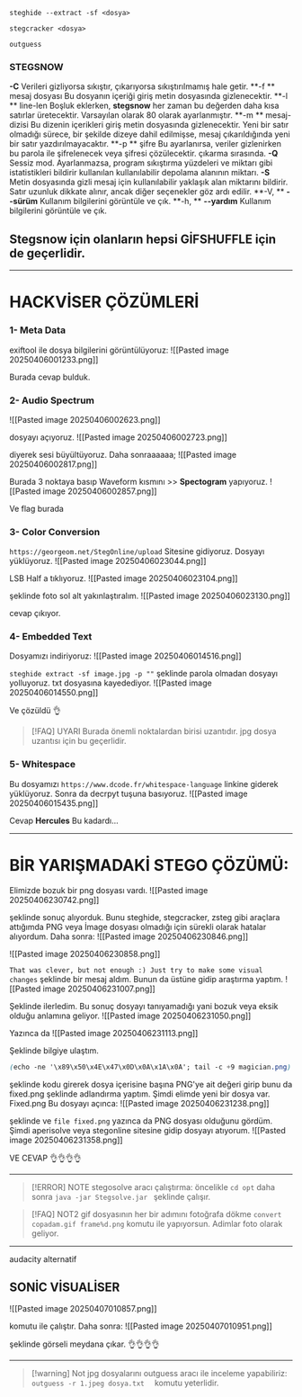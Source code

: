 `steghide --extract -sf <dosya>`

`stegcracker <dosya>`

`outguess`

### STEGSNOW
 **-C**      Verileri gizliyorsa sıkıştır, çıkarıyorsa sıkıştırılmamış hale getir.
       **-f ** mesaj dosyası
              Bu dosyanın içeriği giriş metin dosyasında gizlenecektir.
       **-l ** line-len 
              Boşluk eklerken, **stegsnow** her zaman bu değerden daha kısa satırlar üretecektir. Varsayılan olarak
              80 olarak ayarlanmıştır.
       **-m ** mesaj-dizisi
              Bu dizenin içerikleri giriş metin dosyasında gizlenecektir. Yeni bir satır olmadığı sürece,
              bir şekilde dizeye dahil edilmişse, mesaj çıkarıldığında yeni bir satır yazdırılmayacaktır.
       **-p ** şifre
              Bu ayarlanırsa, veriler gizlenirken bu parola ile şifrelenecek veya şifresi çözülecektir.
              çıkarma sırasında.
       **-Q**      Sessiz mod. Ayarlanmazsa, program sıkıştırma yüzdeleri ve miktarı gibi istatistikleri bildirir
              kullanılan kullanılabilir depolama alanının miktarı.
       **-S**      Metin dosyasında gizli mesaj için kullanılabilir yaklaşık alan miktarını bildirir. Satır
              uzunluk dikkate alınır, ancak diğer seçenekler göz ardı edilir.
       **-V, ** **--sürüm**
              Kullanım bilgilerini görüntüle ve çık.
       **-h, ** **--yardım**
              Kullanım bilgilerini görüntüle ve çık.

## Stegsnow için olanların hepsi GİFSHUFFLE için de geçerlidir.

---
# HACKVİSER ÇÖZÜMLERİ
### 1- Meta Data
exiftool ile dosya bilgilerini görüntülüyoruz:
![[Pasted image 20250406001233.png]]

Burada cevap bulduk.


### 2- Audio Spectrum
![[Pasted image 20250406002623.png]]

dosyayı açıyoruz.
![[Pasted image 20250406002723.png]]

diyerek sesi büyültüyoruz. Daha sonraaaaaa;
![[Pasted image 20250406002817.png]]

Burada 3 noktaya basıp Waveform kısmını >> **Spectogram** yapıyoruz.
![[Pasted image 20250406002857.png]]

Ve flag burada

### 3- Color Conversion
`https://georgeom.net/StegOnline/upload`
Sitesine gidiyoruz. Dosyayı yüklüyoruz.
![[Pasted image 20250406023044.png]]

LSB Half a tıklıyoruz.
![[Pasted image 20250406023104.png]]

şeklinde foto sol alt yakınlaştıralım.
![[Pasted image 20250406023130.png]]

cevap çıkıyor.

### 4- Embedded Text
Dosyamızı indiriyoruz:
![[Pasted image 20250406014516.png]]

`steghide extract -sf image.jpg -p ""`
şeklinde parola olmadan dosyayı yolluyoruz. txt dosyasına kayedediyor.
![[Pasted image 20250406014550.png]]

Ve çözüldü 👌

>[!FAQ] UYARI
>Burada önemli noktalardan birisi uzantıdır.
>jpg dosya uzantısı için bu geçerlidir.

### 5- Whitespace

Bu dosyamızı `https://www.dcode.fr/whitespace-language` linkine giderek yüklüyoruz.
Sonra da decrpyt tuşuna basıyoruz.
![[Pasted image 20250406015435.png]]

Cevap **Hercules**
Bu kadardı...

---

# BİR YARIŞMADAKİ STEGO ÇÖZÜMÜ:

Elimizde bozuk bir png dosyası vardı.
![[Pasted image 20250406230742.png]]

şeklinde sonuç alıyorduk. Bunu steghide, stegcracker, zsteg gibi araçlara attığımda PNG veya İmage dosyası olmadığı için sürekli olarak hatalar alıyordum. Daha sonra:
![[Pasted image 20250406230846.png]]

![[Pasted image 20250406230858.png]]

`That was clever, but not enough :) Just try to make some visual changes`
şeklinde bir mesaj aldım. Bunun da üstüne gidip araştırma yaptım.
![[Pasted image 20250406231007.png]]

Şeklinde ilerledim.
Bu sonuç dosyayı tanıyamadığı yani bozuk veya eksik olduğu anlamına geliyor.
![[Pasted image 20250406231050.png]]

Yazınca da 
![[Pasted image 20250406231113.png]]

Şeklinde bilgiye ulaştım. 

```css
(echo -ne '\x89\x50\x4E\x47\x0D\x0A\x1A\x0A'; tail -c +9 magician.png) > fixed.png

```
şeklinde kodu girerek dosya içerisine başına PNG'ye ait değeri girip bunu da fixed.png şeklinde adlandırma yaptım. Şimdi elimde yeni bir dosya var. Fixed.png
Bu dosyayı açınca:
![[Pasted image 20250406231238.png]]

şeklinde ve `file fixed.png` yazınca da PNG dosyası olduğunu gördüm. Şimdi aperisolve veya stegonline sitesine gidip dosyayı atıyorum.
![[Pasted image 20250406231358.png]]

VE CEVAP 👌👌👌👌

---
>[!ERROR] NOTE
>stegosolve aracı çalıştırma:
>öncelikle `cd opt` 
>daha sonra `java -jar Stegsolve.jar ` şeklinde çalışır.


>[!FAQ] NOT2
>gif dosyasının her bir adımını fotoğrafa dökme
>`convert copadam.gif frame%d.png` komutu ile yapıyorsun.
>Adimlar foto olarak geliyor.



---
audacity alternatif
## SONİC VİSUALİSER
![[Pasted image 20250407010857.png]]

komutu ile çalıştır.
Daha sonra:
![[Pasted image 20250407010951.png]]

şeklinde görseli meydana çıkar. 👌👌👌👌

---
>[!warning] Not
>jpg dosyalarını outguess aracı ile inceleme yapabiliriz:
>`outguess -r 1.jpeg dosya.txt  ` komutu yeterlidir.




